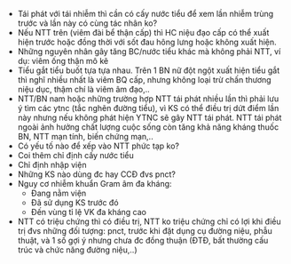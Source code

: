 - Tái phát với tái nhiễm thì cần có cấy nước tiểu để xem lần nhiễm trùng trước và lần này có cùng tác nhân ko?  
- Nếu NTT trên (viêm đài bể thận cấp) thì HC niệu đạo cấp có thể xuất hiện trước hoặc đồng thời với sốt đau hông lưng hoặc không xuất hiện.  
- Những nguyên nhân gây tăng BC/nước tiểu khác mà không phải NTT, ví dụ: viêm ống thận mô kẽ  
- Tiểu gắt tiểu buốt tựa tựa nhau. Trên 1 BN nữ đột ngột xuất hiện tiểu gắt thì nghĩ nhiều nhất là viêm BQ cấp, nhưng không loại trừ chấn thương niệu dục, thậm chí là viêm âm đạo,..  
- NTT/BN nam hoặc những trường hợp NTT tái phát nhiều lần thì phải lưu ý tìm các ytnc (tắc nghẽn đường tiểu), vì KS có thể điều trị dứt điểm lần này nhưng nếu không phát hiện YTNC sẽ gây NTT tái phát. NTT tái phát ngoài ảnh hưởng chất lượng cuộc sống còn tăng khả năng kháng thuốc BN, NTT mạn tính, biến chứng mạn,..  
- Có yếu tố nào để xếp vào NTT phức tạp ko?  
- Coi thêm chỉ định cấy nước tiểu  
- Chỉ định nhập viện  
- Những KS nào dùng đc hay CCĐ đvs pnct?  
- Nguy cơ nhiễm khuẩn Gram âm đa kháng:  
	- Đang nằm viện  
	- Đã sử dụng KS trước đó  
	- Đến vùng tỉ lệ VK đa kháng cao  
- NTT có triệu chứng thì có điều trị, NTT ko triệu chứng chỉ có lợi khi điều trị đvs những đối tượng: pnct, trước khi đặt dụng cụ đường niệu, phẫu thuật, và 1 số gợi ý nhưng chưa đc đồng thuận (ĐTĐ, bất thường cấu trúc và chức năng đường niệu,..)